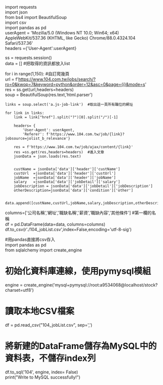 import requests  
import json  
from bs4 import BeautifulSoup  
import csv  
import pandas as pd  
userAgent = 'Mozilla/5.0 (Windows NT 10.0; Win64; x64) AppleWebKit/537.36 (KHTML, like Gecko) Chrome/88.0.4324.104 Safari/537.36'  
headers ={'User-Agent':userAgent}  

ss = requests.session()  
data = [] #把取得的資訊都放入list  

for i in range(1,150): #自訂爬幾頁  
    url = f'https://www.104.com.tw/jobs/search/?ro=0&kwop=7&keyword=python&order=12&asc=0&page={i}&mode=s'  
    res = ss.get(url,headers=headers)  
    soup = BeautifulSoup(res.text,'html.parser')  


    links = soup.select('a.js-job-link')  #取出這一頁所有職位的網址  

    for link in links:  
        link = link["href"].split("?")[0].split("/")[-1]  
       
        headers= {  
            'User-Agent': userAgent,  
            'Referer': f'https://www.104.com.tw/job/{link}?jobsource=jolist_b_relevance'}  
        
        res = f'https://www.104.com.tw/job/ajax/content/{link}'  
        res =ss.get(res,headers=headers)  #進入文章  
        jsonData = json.loads(res.text)  


        custName = jsonData['data']['header']['custName']  
        custUrl  =jsonData['data']['header']['custUrl']  
        jobName  =jsonData['data']['header']['jobName']  
        salary   =jsonData['data']['jobDetail']['salary']  
        jobDescription = jsonData['data']['jobDetail']['jobDescription']  
        otherDescription=jsonData['data']['condition']['other']  

        data.append([custName,custUrl,jobName,salary,jobDescription,otherDescription])  


columns=['公司名稱','網址','職缺名稱','薪資','職缺內容','其他條件']                     #第一欄的名稱  
df = pd.DataFrame(data=data, columns=columns)  
df.to_csv(r'./104_jobList.csv',index=False,encoding='utf-8-sig')  


#用pandas直接將csv存入  
import pandas as pd  
from sqlalchemy import create_engine  

# 初始化資料庫連線，使用pymysql模組  
engine = create_engine('mysql+pymysql://root:a9534068@localhost/stock?charset=utf8')  
# 讀取本地CSV檔案  
df = pd.read_csv("104_jobList.csv", sep=',')  
# 將新建的DataFrame儲存為MySQL中的資料表，不儲存index列  
df.to_sql('104', engine, index= False)  
print("Write to MySQL successfully!")  
